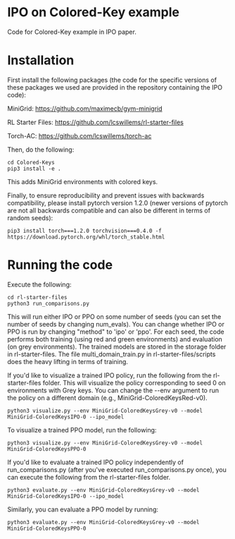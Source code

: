 # IPO on Colored-Key example

Code for Colored-Key example in IPO paper. 

# Installation

First install the following packages (the code for the specific versions of these packages we used are provided in the repository containing the IPO code):

MiniGrid: https://github.com/maximecb/gym-minigrid

RL Starter Files: https://github.com/lcswillems/rl-starter-files

Torch-AC: https://github.com/lcswillems/torch-ac

Then, do the following:

```
cd Colored-Keys
pip3 install -e .
```

This adds MiniGrid environments with colored keys.

Finally, to ensure reproducibility and prevent issues with backwards compatibility, please install pytorch version 1.2.0 (newer versions of pytorch are not all backwards compatible and can also be different in terms of random seeds):

```
pip3 install torch===1.2.0 torchvision===0.4.0 -f https://download.pytorch.org/whl/torch_stable.html

```

# Running the code

Execute the following:

```
cd rl-starter-files
python3 run_comparisons.py
```

This will run either IPO or PPO on some number of seeds (you can set the number of seeds by changing num_evals). You can change whether IPO or PPO is run by changing "method" to 'ipo' or 'ppo'. For each seed, the code performs both training (using red and green environments) and evaluation (on grey environments). The trained models are stored in the storage folder in rl-starter-files. The file multi_domain_train.py in rl-starter-files/scripts does the heavy lifting in terms of training. 

If you'd like to visualize a trained IPO policy, run the following from the rl-starter-files folder. This will visualize the policy corresponding to seed 0 on environments with Grey keys. You can change the --env argument to run the policy on a different domain (e.g., MiniGrid-ColoredKeysRed-v0).

```
python3 visualize.py --env MiniGrid-ColoredKeysGrey-v0 --model MiniGrid-ColoredKeysIPO-0 --ipo_model
```

To visualize a trained PPO model, run the following:

```
python3 visualize.py --env MiniGrid-ColoredKeysGrey-v0 --model MiniGrid-ColoredKeysPPO-0 
```

If you'd like to evaluate a trained IPO policy independently of run_comparisons.py (after you've executed run_comparisons.py once), you can execute the following from the rl-starter-files folder. 

```
python3 evaluate.py --env MiniGrid-ColoredKeysGrey-v0 --model MiniGrid-ColoredKeysIPO-0 --ipo_model
``` 

Similarly, you can evaluate a PPO model by running:

```
python3 evaluate.py --env MiniGrid-ColoredKeysGrey-v0 --model MiniGrid-ColoredKeysPPO-0
``` 



